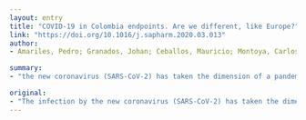 ```yaml
---
layout: entry
title: "COVID-19 in Colombia endpoints. Are we different, like Europe?"
link: "https://doi.org/10.1016/j.sapharm.2020.03.013"
author:
- Amariles, Pedro; Granados, Johan; Ceballos, Mauricio; Montoya, Carlos Julio

summary:
- "the new coronavirus (SARS-CoV-2) has taken the dimension of a pandemic, affecting more than 160 countries in a few weeks. The number of deaths, in one or two weeks, could be 16 and 243. Differences could be explained due to a higher epidemiological exposure to viral respiratory infections associated with more frequent exposure to them. Colombia could have different endpoints from Spain and Italy."

original:
- "The infection by the new coronavirus (SARS-CoV-2) has taken the dimension of a pandemic, affecting more than 160 countries in a few weeks. In Colombia, despite the implementation of the rules established by the national government, exists an elevate concern both for mortality and for the limited capacity of the health system to respond effectively to the needs of patients infected. For Colombia, assuming a case fatality rate among people infected with SARS-CoV-2 of 0.6% (average data from the information reported for Latin American countries for March 18) (Table 1), the number of deaths, in one or two weeks, could be 16 and 243, respectively. These estimates differ markedly from those documented in countries such as Spain and Italy, in which COVID-19 case fatality rates exceed 8% (case of Italy) and from the percentage of patients who have required intensive care, which has ranged from 9% to 11% of patients in Mediterranean European countries. These differences could be explained due to: a) the percentage of the population at risk (individuals older than 60 years); b) a higher epidemiological exposure to viral respiratory infections associated with more frequent exposure to them, due to geographic and climatic conditions; c) less spread of the virus by location in the tropical zone; and d) earlier preventive measures to contain the spread of SARS-CoV-2 infection. Therefore, it is possible to establish that the situation in this country will be different from in European Mediterranean and that Colombia could have different endpoints from Spain and Italy."
---
```


